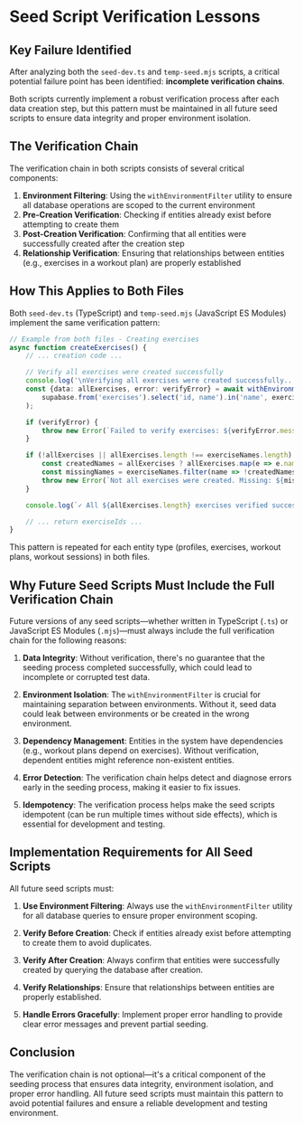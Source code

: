 # Seed Script Verification Lessons

## Key Failure Identified

After analyzing both the `seed-dev.ts` and `temp-seed.mjs` scripts, a critical potential failure point has been
identified: **incomplete verification chains**.

Both scripts currently implement a robust verification process after each data creation step, but this pattern must be
maintained in all future seed scripts to ensure data integrity and proper environment isolation.

## The Verification Chain

The verification chain in both scripts consists of several critical components:

1. **Environment Filtering**: Using the `withEnvironmentFilter` utility to ensure all database operations are scoped to
   the current environment
2. **Pre-Creation Verification**: Checking if entities already exist before attempting to create them
3. **Post-Creation Verification**: Confirming that all entities were successfully created after the creation step
4. **Relationship Verification**: Ensuring that relationships between entities (e.g., exercises in a workout plan) are
   properly established

## How This Applies to Both Files

Both `seed-dev.ts` (TypeScript) and `temp-seed.mjs` (JavaScript ES Modules) implement the same verification pattern:

```typescript
// Example from both files - Creating exercises
async function createExercises() {
    // ... creation code ...

    // Verify all exercises were created successfully
    console.log('\nVerifying all exercises were created successfully...');
    const {data: allExercises, error: verifyError} = await withEnvironmentFilter(
        supabase.from('exercises').select('id, name').in('name', exerciseNames)
    );

    if (verifyError) {
        throw new Error(`Failed to verify exercises: ${verifyError.message}`);
    }

    if (!allExercises || allExercises.length !== exerciseNames.length) {
        const createdNames = allExercises ? allExercises.map(e => e.name) : [];
        const missingNames = exerciseNames.filter(name => !createdNames.includes(name));
        throw new Error(`Not all exercises were created. Missing: ${missingNames.join(', ')}`);
    }

    console.log(`✓ All ${allExercises.length} exercises verified successfully`);

    // ... return exerciseIds ...
}
```

This pattern is repeated for each entity type (profiles, exercises, workout plans, workout sessions) in both files.

## Why Future Seed Scripts Must Include the Full Verification Chain

Future versions of any seed scripts—whether written in TypeScript (`.ts`) or JavaScript ES Modules (`.mjs`)—must always
include the full verification chain for the following reasons:

1. **Data Integrity**: Without verification, there's no guarantee that the seeding process completed successfully, which
   could lead to incomplete or corrupted test data.

2. **Environment Isolation**: The `withEnvironmentFilter` is crucial for maintaining separation between environments.
   Without it, seed data could leak between environments or be created in the wrong environment.

3. **Dependency Management**: Entities in the system have dependencies (e.g., workout plans depend on exercises).
   Without verification, dependent entities might reference non-existent entities.

4. **Error Detection**: The verification chain helps detect and diagnose errors early in the seeding process, making it
   easier to fix issues.

5. **Idempotency**: The verification process helps make the seed scripts idempotent (can be run multiple times without
   side effects), which is essential for development and testing.

## Implementation Requirements for All Seed Scripts

All future seed scripts must:

1. **Use Environment Filtering**: Always use the `withEnvironmentFilter` utility for all database queries to ensure
   proper environment scoping.

2. **Verify Before Creation**: Check if entities already exist before attempting to create them to avoid duplicates.

3. **Verify After Creation**: Always confirm that entities were successfully created by querying the database after
   creation.

4. **Verify Relationships**: Ensure that relationships between entities are properly established.

5. **Handle Errors Gracefully**: Implement proper error handling to provide clear error messages and prevent partial
   seeding.

## Conclusion

The verification chain is not optional—it's a critical component of the seeding process that ensures data integrity,
environment isolation, and proper error handling. All future seed scripts must maintain this pattern to avoid potential
failures and ensure a reliable development and testing environment.